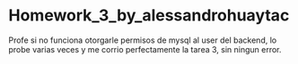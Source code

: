 # Homework_3_by_alessandrohuaytac

Profe si no funciona otorgarle permisos de mysql al user del backend, lo probe varias veces y me corrio perfectamente la tarea 3,  sin ningun error.
